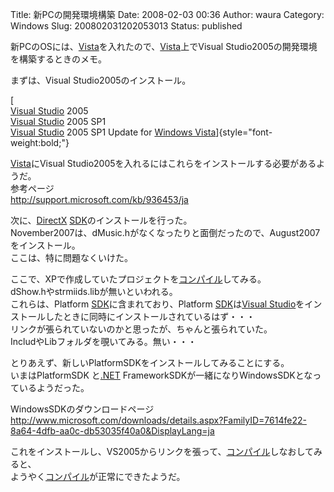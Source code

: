 Title: 新PCの開発環境構築
Date: 2008-02-03 00:36
Author: waura
Category: Windows
Slug: 200802031202053013
Status: published

新PCのOSには、[Vista](http://d.hatena.ne.jp/keyword/Vista)を入れたので、[Vista](http://d.hatena.ne.jp/keyword/Vista)上でVisual
Studio2005の開発環境を構築するときのメモ。

まずは、Visual Studio2005のインストール。

[  
[Visual Studio](http://d.hatena.ne.jp/keyword/Visual%20Studio)
2005  
[Visual Studio](http://d.hatena.ne.jp/keyword/Visual%20Studio)
2005 SP1  
[Visual Studio](http://d.hatena.ne.jp/keyword/Visual%20Studio)
2005 SP1 Update for [Windows
Vista](http://d.hatena.ne.jp/keyword/Windows%20Vista)]{style="font-weight:bold;"}

[Vista](http://d.hatena.ne.jp/keyword/Vista)にVisual
Studio2005を入れるにはこれらをインストールする必要があるようだ。  
参考ページ  
<http://support.microsoft.com/kb/936453/ja>

次に、[DirectX](http://d.hatena.ne.jp/keyword/DirectX)
[SDK](http://d.hatena.ne.jp/keyword/SDK)のインストールを行った。  
November2007は、dMusic.hがなくなったりと面倒だったので、August2007をインストール。  
ここは、特に問題なくいけた。

ここで、XPで作成していたプロジェクトを[コンパイル](http://d.hatena.ne.jp/keyword/%A5%B3%A5%F3%A5%D1%A5%A4%A5%EB)してみる。  
dShow.hやstrmiids.libが無いといわれる。  
これらは、Platform
[SDK](http://d.hatena.ne.jp/keyword/SDK)に含まれており、Platform
[SDK](http://d.hatena.ne.jp/keyword/SDK)は[Visual
Studio](http://d.hatena.ne.jp/keyword/Visual%20Studio)をインストールしたときに同時にインストールされているはず・・・  
リンクが張られていないのかと思ったが、ちゃんと張られていた。  
IncludやLibフォルダを覗いてみる。無い・・・

とりあえず、新しいPlatformSDKをインストールしてみることにする。  
いまはPlatformSDK
と[.NET](http://d.hatena.ne.jp/keyword/%20.NET)
FrameworkSDKが一緒になりWindowsSDKとなっているようだった。

WindowsSDKのダウンロードページ  
<http://www.microsoft.com/downloads/details.aspx?FamilyID=7614fe22-8a64-4dfb-aa0c-db53035f40a0&DisplayLang=ja>

これをインストールし、VS2005からリンクを張って、[コンパイル](http://d.hatena.ne.jp/keyword/%A5%B3%A5%F3%A5%D1%A5%A4%A5%EB)しなおしてみると、  
ようやく[コンパイル](http://d.hatena.ne.jp/keyword/%A5%B3%A5%F3%A5%D1%A5%A4%A5%EB)が正常にできたようだ。
